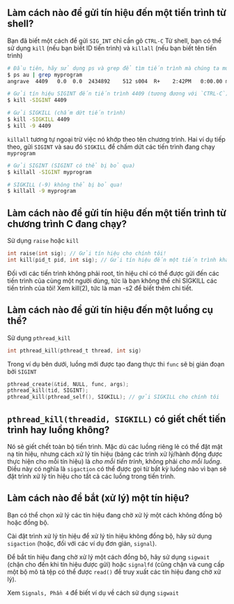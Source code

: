 ## Làm cách nào để gửi tín hiệu đến một tiến trình từ shell?
Bạn đã biết một cách để gửi `SIG_INT` chỉ cần gõ `CTRL-C`
Từ shell, bạn có thể sử dụng `kill` (nếu bạn biết ID tiến trình) và `killall` (nếu bạn biết tên tiến trình)
```sh
# Đầu tiên, hãy sử dụng ps và grep để tìm tiến trình mà chúng ta muốn gửi tín hiệu
$ ps au | grep myprogram
angrave  4409   0.0  0.0  2434892    512 s004  R+    2:42PM   0:00.00 myprogram 1 2 3

# Gửi tín hiệu SIGINT đến tiến trình 4409 (tương đương với `CTRL-C`)
$ kill -SIGINT 4409

# Gửi SIGKILL (chấm dứt tiến trình)
$ kill -SIGKILL 4409
$ kill -9 4409
```

`killall` tương tự ngoại trừ việc nó khớp theo tên chương trình. Hai ví dụ tiếp theo, gửi `SIGINT` và sau đó `SIGKILL` để chấm dứt các tiến trình đang chạy `myprogram`
```sh
# Gửi SIGINT (SIGINT có thể bị bỏ qua)
$ killall -SIGINT myprogram

# SIGKILL (-9) không thể bị bỏ qua! 
$ killall -9 myprogram
```
## Làm cách nào để gửi tín hiệu đến một tiến trình từ chương trình C đang chạy?
Sử dụng `raise` hoặc `kill`
```C
int raise(int sig); // Gửi tín hiệu cho chính tôi!
int kill(pid_t pid, int sig); // Gửi tín hiệu đến một tiến trình khác
```
Đối với các tiến trình không phải root, tín hiệu chỉ có thể được gửi đến các tiến trình của cùng một người dùng, tức là bạn không thể chỉ SIGKILL các tiến trình của tôi! Xem kill(2), tức là man -s2 để biết thêm chi tiết.
 

## Làm cách nào để gửi tín hiệu đến một luồng cụ thể?
Sử dụng `pthread_kill`
```C
int pthread_kill(pthread_t thread, int sig)
```

Trong ví dụ bên dưới, luồng mới được tạo đang thực thi `func` sẽ bị gián đoạn bởi `SIGINT`

```C
pthread_create(&tid, NULL, func, args);
pthread_kill(tid, SIGINT);
pthread_kill(pthread_self(), SIGKILL); // gửi SIGKILL cho chính tôi
```

## `pthread_kill(threadid, SIGKILL)` có giết chết tiến trình hay luồng không?
Nó sẽ giết chết toàn bộ tiến trình. Mặc dù các luồng riêng lẻ có thể đặt mặt nạ tín hiệu, nhưng cách xử lý tín hiệu (bảng các trình xử lý/hành động được thực hiện cho mỗi tín hiệu) là *cho mỗi tiến trình*, không phải *cho mỗi luồng*. Điều này có nghĩa là
`sigaction` có thể được gọi từ bất kỳ luồng nào vì bạn sẽ đặt trình xử lý tín hiệu cho tất cả các luồng trong tiến trình.

## Làm cách nào để bắt (xử lý) một tín hiệu?
Bạn có thể chọn xử lý các tín hiệu đang chờ xử lý một cách không đồng bộ hoặc đồng bộ.

Cài đặt trình xử lý tín hiệu để xử lý tín hiệu không đồng bộ, hãy sử dụng `sigaction` (hoặc, đối với các ví dụ đơn giản, `signal`).

Để bắt tín hiệu đang chờ xử lý một cách đồng bộ, hãy sử dụng `sigwait` (chặn cho đến khi tín hiệu được gửi) hoặc `signalfd` (cũng chặn và cung cấp một bộ mô tả tệp có thể được `read()` để truy xuất các tín hiệu đang chờ xử lý).

Xem `Signals, Phần 4` để biết ví dụ về cách sử dụng `sigwait`

